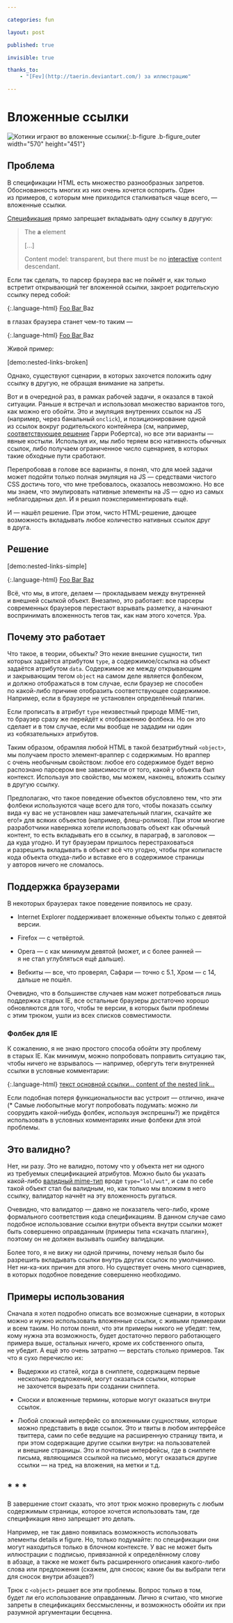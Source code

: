 ```yaml
---

categories: fun

layout: post

published: true

invisible: true

thanks_to:
    - "[Fev](http://taerin.deviantart.com/) за иллюстрацию"

---
```


# Вложенные ссылки

![Котики играют во вложенные ссылки](/pictures/nested-links.jpg){:.b-figure .b-figure_outer width="570" height="451"}


## Проблема

В спецификации HTML есть множество	 разнообразных запретов. Обоснованность многих из них очень хочется оспорить. Один из примеров, с которым мне приходится сталкиваться чаще всего, — вложенные ссылки.

[Спецификация](http://www.w3.org/TR/html5/text-level-semantics.html#the-a-element) прямо запрещает вкладывать одну ссылку в другую:

> The **a** element
>
> […]
>
> Content model: transparent, but there must be no [interactive](http://www.w3.org/TR/html5/dom.html#interactive-content-0) content descendant.

Если так сделать, то парсер браузера вас не поймёт и, как только встретит открывающий тег вложенной ссылки, закроет родительскую ссылку перед собой:

{:.language-html}
    <a href="#Foo">
        Foo
        <a href="#Bar">
            Bar
        </a>
        Baz
    </a>

в глазах браузера станет чем-то таким —

{:.language-html}
    <a href="#Foo">
        Foo
        </a><a href="#Bar">
            Bar
        </a>
        Baz

Живой пример:

[demo:nested-links-broken]

Однако, существуют сценарии, в которых захочется положить одну ссылку в другую, не обращая внимание на запреты.

Вот и в очередной раз, в рамках рабочей задачи, я оказался в такой ситуации. Раньше я встречал и использовал множество вариантов того, как можно его обойти. Это и эмуляция внутренних ссылок на JS (например, через банальный `onclick`), и позиционирование одной из ссылок вокруг родительского контейнера (см, например, [соответствующее решение](http://jsfiddle.net/csswizardry/rxsna/) Гарри Робертса), но все эти варианты — явные костыли. Используя их, мы либо теряем всю нативность обычных ссылок, либо получаем ограниченное число сценариев, в которых такие обходные пути сработают.

Перепробовав в голове все варианты, я понял, что для моей задачи может подойти только полная эмуляция на JS — средствами чистого CSS достичь того, что мне требовалось, оказалось невозможно. Но все мы знаем, что эмулировать нативные элементы на JS — одно из самых неблагодарных дел. И я решил поэкспериментировать ещё.

И — нашёл решение. При этом, чисто HTML-решение, дающее возможность вкладывать любое количество нативных ссылок друг в друга.


## Решение

[demo:nested-links-simple]

{:.language-html}
    <a href="#a">
        Foo
        <object>
            <a href="#b">
                Bar
            </a>
        </object>
        Baz
    </a>

Всё, что мы, в итоге, делаем — прокладываем между внутренней и внешней ссылкой объект. Внезапно, это работает: все парсеры современных браузеров перестают взрывать разметку, а начинают воспринимать вложенность тегов так, как нам этого хочется. Ура.


## Почему это работает

Что такое, в теории, объекты? Это некие внешние сущности, тип которых задаётся атрибутом `type`, а содержимое/ссылка на объект задаётся атрибутом `data`. Содержимое же между открывающим и закрывающим тегом `object` на самом деле является фолбеком, и должно отображаться в том случае, если браузер не способен по какой-либо причине отобразить соответствующее содержимое. Например, если в браузере не установлен определённый плагин.

Если прописать в атрибут `type` неизвестный природе MIME-тип, то браузер сразу же перейдёт к отображению фолбека. Но он это сделает и в том случае, если мы вообще не зададим ни один из «обязательных» атрибутов.

Таким образом, обрамляя любой HTML в такой безатрибутный `<object>`, мы получаем просто элемент-враппер с содержимым. Но враппер с очень необычным свойством: любое его содержимое будет верно распознано парсером вне зависимости от того, какой у объекта был контекст. Используя это свойство, мы можем, наконец, вложить ссылку в другую ссылку.

Предполагаю, что такое поведение объектов обусловлено тем, что эти фолбеки используются чаще всего для того, чтобы показать ссылку вида «у вас не установлен наш замечательный плагин, скачайте же его!» для всяких объектов (например, флеш-роликов). При этом многие разработчики наверняка хотели использовать объект как обычный контент, то есть вкладывать его в ссылку, в параграф, в заголовок — да куда угодно. И тут браузерам пришлось перестраховаться и разрешить вкладывать в объект всё что угодно, чтобы при копипасте кода объекта откуда-либо и вставке его в содержимое страницы у авторов ничего не сломалось.

## Поддержка браузерами

В некоторых браузерах такое поведение появилось не сразу.

- Internet Explorer поддерживает вложенные объекты только с девятой версии.

- Firefox — с четвёртой.

- Opera — с как минимум девятой (может, и с более ранней — я не стал углубляться ещё дальше).

- Вебкиты — все, что проверял, Сафари — точно с 5.1, Хром — с 14, дальше не пошёл.

Очевидно, что в большинстве случаев нам может потребоваться лишь поддержка старых IE, все остальные браузеры достаточно хорошо обновляются для того, чтобы те версии, в которых были проблемы с этим трюком, ушли из всех списков совместимости.


### Фолбек для IE

К сожалению, я не знаю простого способа обойти эту проблему в старых IE. Как минимум, можно попробовать поправить ситуацию так, чтобы ничего не взрывалось — например, обергуть теги внутренней ссылки в условные комментарии:

{:.language-html}
    <a href="…">
        текст основной ссылки…
        <object>
            <!--[if gte IE 9]><!--><a href="…"><!--<![endif]-->
                content of the nested link…
            <!--[if gte IE 9]><!--></a><!--<![endif]-->
        </object>
    </a>

Если подобная потеря функциональности вас устроит — отлично, <span class="sidenote" id="try-expressions">иначе (* Самые любопытные могут попробовать подумать: можно ли соорудить какой-нибудь фолбек, используя экспрешны?)</span> же придётся использовать в условных комментариях иные фолбеки для этой проблемы.


## Это валидно?

Нет, ни разу. Это не валидно, потому что у объекта нет ни одного из требуемых спецификацией атрибутов. Можно было бы указать какой-либо [валидный mime-тип](http://www.w3.org/TR/html5/infrastructure.html#valid-mime-type) вроде `type="lol/wut"`, и сам по себе такой объект стал бы валидным, но, как только мы вложим в него ссылку, валидатор начнёт на эту вложенность ругаться.

Очевидно, что валидатор — давно не показатель чего-либо, кроме формального соответствия кода спецификациям. В данном случае само подобное использование ссылки внутри объекта внутри ссылки может быть совершенно оправданным (примеры типа «скачать плагин»), поэтому он не должен вызывать ошибку валидации.

Более того, я не вижу ни одной причины, почему нельзя было бы разрешить вкладывать ссылки внутрь других ссылок по умолчанию. Нет ни-ка-ких причин для этого. Но существует очень много сценариев, в которых подобное поведение совершенно необходимо.

## Примеры использования

Сначала я хотел подробно описать все возможные сценарии, в которых можно и нужно использовать вложенные ссылки, с живыми примерами и всем таким. Но потом понял, что эти примеры никого не убедят: тем, кому нужна эта возможность, будет достаточно первого работающего примера выше, остальных ничего, кроме их собственного опыта, не убедит. А ещё это очень затратно — верстать столько примеров. Так что я сухо перечислю их:

- Выдержки из статей, когда в сниппете, содержащем первые несколько предложений, могут оказаться ссылки, которые не захочется вырезать при создании сниппета.

- Сноски и вложенные термины, которые могут оказаться внутри ссылок.

- Любой сложный интерфейс со вложенными сущностями, которые можно представить в виде ссылок. Это и твиты в любом интерфейсе твиттера, сами по себе ведущие на расширенную страницу твита, и при этом содержащие другие ссылки внутри: на пользователей и внешние страницы. Это и почтовые интерфейсы, где в сниппете письма, являющимся ссылкой на письмо, могут оказаться другие ссылки — на тред, на вложения, на метки и т.д.

## * * *

В завершение стоит сказать, что этот трюк можно провернуть с любым содержимым страницы, которое хочется использовать там, где спецификация явно запрещает это делать.

Например, не так давно появилась возможность использовать элементы details и figure. Но, только подумайте: по спецификации они могут находиться только в блочном контексте. У вас не может быть иллюстрации с подписью, привязанной к определённому слову в абзаце, а также не может быть расширенного описания какого-либо слова или предложения (скажем, для сносок; какие бы вы выбрали теги для сносок внутри абзацев?)

Трюк с `<object>` решает все эти проблемы. Вопрос только в том, будет ли его использование оправданным. Лично я считаю, что многие запреты в спецификациях бессмысленны, и возможность обойти их при разумной аргументации бесценна.
